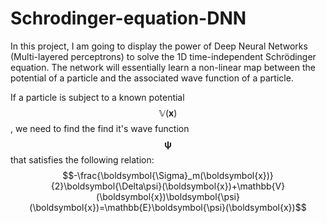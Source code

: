 # Schrodinger-equation-DNN

In this project, I am going to display the power of Deep Neural Networks (Multi-layered perceptrons) to solve the 1D time-independent Schrödinger equation. The network will essentially learn a non-linear map between the potential of a particle and the associated wave function of a particle.

If a particle is subject to a known potential $$\mathbb{V}(\boldsymbol{x})$$, we need to find the find it's wave function $$\boldsymbol{\psi}$$ that satisfies the following relation:
$$-\frac{\boldsymbol{\Sigma}_m(\boldsymbol{x})}{2}\boldsymbol{\Delta\psi}(\boldsymbol{x})+\mathbb{V}(\boldsymbol{x})\boldsymbol{\psi}(\boldsymbol{x})=\mathbb{E}\boldsymbol{\psi}(\boldsymbol{x})$$
